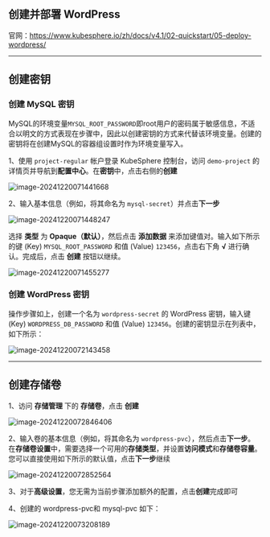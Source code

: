 ## 创建并部署 WordPress

官网：https://www.kubesphere.io/zh/docs/v4.1/02-quickstart/05-deploy-wordpress/

---

## 创建密钥

### 创建 MySQL 密钥

MySQL的环境变量`MYSQL_ROOT_PASSWORD`即root用户的密码属于敏感信息，不适合以明文的方式表现在步骤中，因此以创建密钥的方式来代替该环境变量。创建的密钥将在创建MySQL的容器组设置时作为环境变量写入。

1、使用 `project-regular` 帐户登录 KubeSphere 控制台，访问 `demo-project` 的详情页并导航到**配置中心**。在**密钥**中，点击右侧的**创建**

![image-20241220071441668](https://cfmall-hello.oss-cn-beijing.aliyuncs.com/img/202412/image-20241220071441668.png)

2、输入基本信息（例如，将其命名为 `mysql-secret`）并点击**下一步**

![image-20241220071448247](https://cfmall-hello.oss-cn-beijing.aliyuncs.com/img/202412/image-20241220071448247.png)

选择 **类型** 为 **Opaque（默认）**，然后点击 **添加数据** 来添加键值对。输入如下所示的键 (Key) `MYSQL_ROOT_PASSWORD` 和值 (Value) `123456`，点击右下角 **√** 进行确认。完成后，点击 **创建** 按钮以继续。

![image-20241220071455277](https://cfmall-hello.oss-cn-beijing.aliyuncs.com/img/202412/image-20241220071455277.png)

### 创建 WordPress 密钥

操作步骤如上，创建一个名为 `wordpress-secret` 的 WordPress 密钥，输入键 (Key) `WORDPRESS_DB_PASSWORD` 和值 (Value) `123456`。创建的密钥显示在列表中，如下所示：

![image-20241220072143458](https://cfmall-hello.oss-cn-beijing.aliyuncs.com/img/202412/image-20241220072143458.png)

---

## 创建存储卷

1、访问 **存储管理** 下的 **存储卷**，点击 **创建**

![image-20241220072846406](https://cfmall-hello.oss-cn-beijing.aliyuncs.com/img/202412/image-20241220072846406.png)

2、输入卷的基本信息（例如，将其命名为 `wordpress-pvc`），然后点击**下一步**。在**存储卷设置**中，需要选择一个可用的**存储类型**，并设置**访问模式**和**存储卷容量**。您可以直接使用如下所示的默认值，点击**下一步**继续

![image-20241220072852564](https://cfmall-hello.oss-cn-beijing.aliyuncs.com/img/202412/image-20241220072852564.png)

3、对于**高级设置**，您无需为当前步骤添加额外的配置，点击**创建**完成即可

4、创建的 wordpress-pvc和 mysql-pvc 如下：

![image-20241220073208189](https://cfmall-hello.oss-cn-beijing.aliyuncs.com/img/202412/image-20241220073208189.png)



